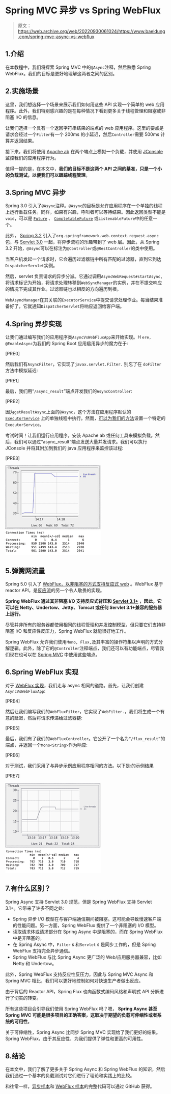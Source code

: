 # Spring MVC 异步 vs Spring WebFlux

> 原文：<https://web.archive.org/web/20220930061024/https://www.baeldung.com/spring-mvc-async-vs-webflux>

## 1.介绍

在本教程中，我们将探索 Spring MVC 中的`@Async`注释，然后熟悉 Spring WebFlux。我们的目标是更好地理解这两者之间的区别。

## 2.实施场景

这里，我们想选择一个场景来展示我们如何用这些 API 实现一个简单的 web 应用程序。此外，我们特别感兴趣的是在每种情况下看到更多关于线程管理和阻塞或非阻塞 I/O 的信息。

让我们选择一个具有一个返回字符串结果的端点的 web 应用程序。这里的要点是请求会经过一个`Filter`有一个 200ms 的小延迟，然后`Controller`需要 500ms 计算并返回结果。

接下来，我们将使用 [Apache ab](https://web.archive.org/web/20221025153926/https://httpd.apache.org/docs/2.4/programs/ab.html) 在两个端点上模拟一个负载，并使用 [JConsole](https://web.archive.org/web/20221025153926/https://docs.oracle.com/en/java/javase/11/management/using-jconsole.html) 监控我们的应用程序行为。

值得一提的是，在本文中，**我们的目标不是这两个 API 之间的基准，只是一个小的负载测试，以便我们可以跟踪线程管理**。

## 3.Spring MVC 异步

Spring 3.0 引入了`@Async`注释。`@Async`的目标是允许应用程序在一个单独的线程上运行重载任务。同样，如果有兴趣，呼叫者可以等待结果。因此返回类型不能是`void`，可以是 [`Future`](/web/20221025153926/https://www.baeldung.com/java-future) 、 [`CompletableFuture`](/web/20221025153926/https://www.baeldung.com/java-completablefuture) 或`ListenableFuture`中的任意一个。

此外， [Spring 3.2](https://web.archive.org/web/20221025153926/https://docs.spring.io/spring/docs/3.2.x/spring-framework-reference/html/new-in-3.2.html) 引入了`org.springframework.web.context.request.async`包，与 [Servlet 3.0](https://web.archive.org/web/20221025153926/https://download.oracle.com/otndocs/jcp/servlet-3.0-fr-oth-JSpec/) 一起，将异步流程的乐趣带到了 web 层。因此，从 Spring 3.2 开始，`@Async`可以在标注为`@Controller`或`@RestController`的类中使用。

当客户机发起一个请求时，它会遍历过滤器链中所有匹配的过滤器，直到它到达`DispatcherServlet`实例。

然后，servlet 负责请求的异步分派。它通过调用`AsyncWebRequest#startAsync,` 将请求标记为开始，将请求处理转移到`WebSyncManager`的实例，并在不提交响应的情况下完成其作业。过滤器链也以相反的方向遍历到根。

`WebAsyncManager`在其关联的`ExecutorService`中提交请求处理作业。每当结果准备好了，它就通知`DispatcherServlet`将响应返回给客户端。

## 4.Spring 异步实现

让我们通过编写我们的应用程序类`AsyncVsWebFluxApp`来开始实现。H `ere, @EnableAsync`为我们的 Spring Boot 应用启用异步的魔力在于:

[PRE0]

然后我们有`AsyncFilter`，它实现了`javax.servlet.Filter.` 别忘了在 `doFilter`方法中模拟延迟:

[PRE1]

最后，我们用“`/async_result`”端点开发我们的`AsyncController`:

[PRE2]

因为`getResultAsync`上面的`@Async`，这个方法在应用程序默认的 [`ExecutorService`](/web/20221025153926/https://www.baeldung.com/java-executor-service-tutorial) 上的单独线程中执行。然而，[可以为我们的方法](/web/20221025153926/https://www.baeldung.com/spring-async)设置一个特定的`ExecutorService`。

考试时间！让我们运行应用程序，安装 Apache ab 或任何工具来模拟负载。然后，我们可以通过“async_result”端点发送大量并发请求。我们可以执行 JConsole 并将其附加到我们的 java 应用程序来监控该过程:

[PRE3]

[![](img/1b75ae1589f4fccad94f2f61746824a9.png)](/web/20221025153926/https://www.baeldung.com/wp-content/uploads/2020/08/Async-jconsol.png) [![](img/648b53c6468c4f808ca7083ae6c6c8de.png)](/web/20221025153926/https://www.baeldung.com/wp-content/uploads/2020/08/Async-ab.png)

## 5.弹簧网流量

Spring 5.0 引入了 [WebFlux，以非阻塞的方式支持反应式 web](https://web.archive.org/web/20221025153926/https://docs.spring.io/spring/docs/current/spring-framework-reference/web-reactive.html) 。WebFlux 基于 reactor API，是[反应流](https://web.archive.org/web/20221025153926/https://www.reactive-streams.org/)的另一个令人敬畏的实现。

**Spring WebFlux 通过其非阻塞 I/O 支持反应式背压和 [Servlet 3.1+](https://web.archive.org/web/20221025153926/https://blogs.oracle.com/arungupta/whats-new-in-servlet-31-java-ee-7-moving-forward) ，因此，它可以在 Netty、Undertow、Jetty、Tomcat 或任何 Servlet 3.1+兼容的服务器上运行。**

尽管并非所有的服务器都使用相同的线程管理和并发控制模型，但只要它们支持非阻塞 I/O 和反应性反压力，Spring WebFlux 就能很好地工作。

Spring WebFlux 允许我们使用`Mono, Flux,`及其丰富的操作符集以声明的方式分解逻辑。此外，除了它的`@Controller`注释端点，我们还可以有功能端点，尽管我们现在也可以在 [Spring MVC](/web/20221025153926/https://www.baeldung.com/spring-mvc-functional-controllers) 中使用这些端点。

## 6.Spring WebFlux 实现

对于 [WebFlux 实现](/web/20221025153926/https://www.baeldung.com/spring-webflux)，我们走与 async 相同的道路。首先，让我们创建`AsyncVsWebFluxApp`:

[PRE4]

然后让我们编写我们的`WebFluxFilter`，它实现了`WebFilter.`，我们将生成一个有意的延迟，然后将请求传递给过滤器链:

[PRE5]

最后，我们有了我们的`WebFluxController`。它公开了一个名为`“/flux_result”`的端点，并返回一个`Mono<String>`作为响应:

[PRE6]

对于测试，我们采用了与异步示例应用程序相同的方法。以下是:的示例结果

[PRE7]

[![](img/863242b12a7f529c4a3109ad3131e837.png)](/web/20221025153926/https://www.baeldung.com/wp-content/uploads/2020/08/WebFlux-jconsole.png)[![](img/e278c350d215c9de980aa2a467d1a2ba.png)](/web/20221025153926/https://www.baeldung.com/wp-content/uploads/2020/08/WebFlux-ab.png)

## 7.有什么区别？

Spring Async 支持 Servlet 3.0 规范，但是 Spring WebFlux 支持 Servlet 3.1+。它带来了许多不同之处:

*   Spring 异步 I/O 模型在与客户端通信期间被阻塞。这可能会导致慢速客户端的性能问题。另一方面，Spring WebFlux 提供了一个非阻塞的 I/O 模型。
*   读取请求体或请求部分在 Spring Async 中是阻塞的，而在 Spring WebFlux 中是非阻塞的。
*   在 Spring Async 中，`Filter` s 和`Servlet` s 是同步工作的，但是 Spring WebFlux 支持完全异步通信。
*   Spring WebFlux 与比 Spring Async 更广泛的 Web/应用服务器兼容，比如 Netty 和 Undertow。

此外，Spring WebFlux 支持反应性反压力，因此与 Spring MVC Async 和 Spring MVC 相比，我们可以更好地控制如何对快速生产者做出反应。

由于背后的 Reactor API，Spring Flux 也向函数式编码风格和声明式 API 分解进行了切实的转变。

所有这些项目会引导我们使用 Spring WebFlux 吗？嗯， **Spring Async 甚至 Spring MVC 可能是很多项目的正确答案，这取决于期望的负载可伸缩性或者系统的可用性**。

关于可伸缩性，Spring Async 比同步 Spring MVC 实现给了我们更好的结果。Spring WebFlux，由于其反应性，为我们提供了弹性和更高的可用性。

## 8.结论

在本文中，我们了解了更多关于 Spring Async 和 Spring WebFlux 的知识，然后我们通过一个基本的负载测试对它们进行了理论和实践上的比较。

和往常一样，[异步样本](https://web.archive.org/web/20221025153926/https://github.com/eugenp/tutorials/tree/master/spring-boot-modules/spring-boot-mvc-3)和 [WebFlux 样本](https://web.archive.org/web/20221025153926/https://github.com/eugenp/tutorials/tree/master/spring-5-webflux)的完整代码可以通过 GitHub 获得。